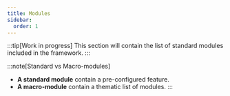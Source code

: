 ```yaml
---
title: Modules
sidebar:
  order: 1
---
```


:::tip[Work in progress]
This section will contain the list of standard modules included in the framework.
:::

:::note[Standard vs Macro-modules]
- **A standard module** contain a pre-configured feature.
- **A macro-module** contain a thematic list of modules.
:::
